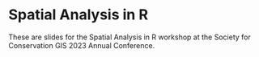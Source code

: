 # Spatial Analysis in R 

These are slides for the Spatial Analysis in R workshop at the Society for Conservation GIS 2023 Annual Conference. 



